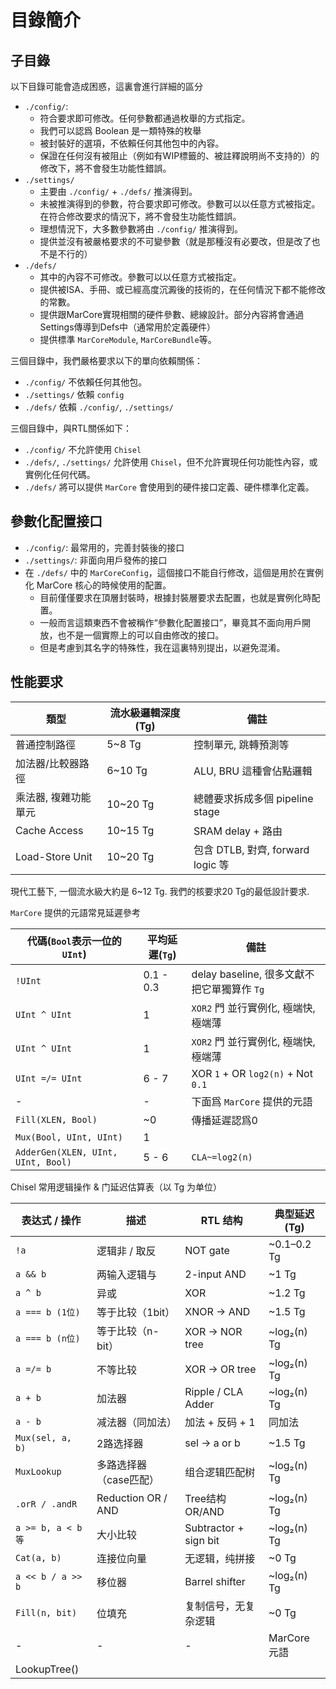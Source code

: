 # 目錄簡介

## 子目錄

以下目錄可能會造成困惑，這裏會進行詳細的區分

* `./config/`:
  * 符合要求即可修改。任何參數都通過枚舉的方式指定。
  * 我們可以認爲 Boolean 是一類特殊的枚舉
  * 被封裝好的選項，不依賴任何其他包中的內容。
  * 保證在任何沒有被阻止（例如有WIP標籤的、被註釋說明尚不支持的）的修改下，將不會發生功能性錯誤。
* `./settings/`
  * 主要由 `./config/` + `./defs/` 推演得到。
  * 未被推演得到的參數，符合要求即可修改。參數可以以任意方式被指定。在符合修改要求的情況下，將不會發生功能性錯誤。
  * 理想情況下，大多數參數將由 `./config/` 推演得到。
  * 提供並沒有被嚴格要求的不可變參數（就是那種沒有必要改，但是改了也不是不行的）
* `./defs/`
  * 其中的內容不可修改。參數可以以任意方式被指定。
  * 提供被ISA、手冊、或已經高度沉澱後的技術的，在任何情況下都不能修改的常數。
  * 提供跟MarCore實現相關的硬件參數、總線設計。部分內容將會通過Settings傳導到Defs中（通常用於定義硬件）
  * 提供標準 `MarCoreModule`, `MarCoreBundle`等。

三個目錄中，我們嚴格要求以下的單向依賴關係：

* `./config/` 不依賴任何其他包。
* `./settings/` 依賴 `config`
* `./defs/` 依賴 `./config/`, `./settings/`

三個目錄中，與RTL關係如下：

* `./config/` 不允許使用 `Chisel`
* `./defs/`, `./settings/` 允許使用 `Chisel`，但不允許實現任何功能性內容，或實例化任何代碼。
* `./defs/` 將可以提供 `MarCore` 會使用到的硬件接口定義、硬件標準化定義。

## 參數化配置接口

* `./config/`: 最常用的，完善封裝後的接口
* `./settings/`: 非面向用戶發佈的接口
* 在 `./defs/` 中的 `MarCoreConfig`，這個接口不能自行修改，這個是用於在實例化 MarCore 核心的時候使用的配置。
  * 目前僅僅要求在頂層封裝時，根據封裝層要求去配置，也就是實例化時配置。
  * 一般而言這類東西不會被稱作“參數化配置接口”，畢竟其不面向用戶開放，也不是一個實際上的可以自由修改的接口。
  * 但是考慮到其名字的特殊性，我在這裏特別提出，以避免混淆。

## 性能要求

| 類型 | 流水級邏輯深度(Tg) | 備註 |
| --- | --- | --- |
| 普通控制路徑 | 5~8 Tg | 控制單元, 跳轉預測等 |
| 加法器/比較器路徑 | 6~10 Tg | ALU, BRU 這種會佔點邏輯 |
| 乘法器, 複雜功能單元 | 10~20 Tg | 總體要求拆成多個 pipeline stage |
| Cache Access | 10~15 Tg | SRAM delay + 路由 |
| Load-Store Unit | 10~20 Tg | 包含 DTLB, 對齊, forward logic 等|

現代工藝下, 一個流水級大約是 6~12 Tg.
我們的核要求20 Tg的最低設計要求.

`MarCore` 提供的元語常見延遲參考

| 代碼(`Bool`表示一位的`UInt`) | 平均延遲(`Tg`) | 備註 |
| --- | --- | --- |
| `!UInt` | 0.1 - 0.3 | delay baseline, 很多文獻不把它單獨算作 `Tg` |
| `UInt ^ UInt` | 1 | `XOR2` 門 並行實例化, 極端快, 極端薄 |
| `UInt ^ UInt` | 1 | `XOR2` 門 並行實例化, 極端快, 極端薄 |
| `UInt =/= UInt` | 6 - 7 | XOR `1` + OR `log2(n)` + Not `0.1` |
| - | - | 下面爲 `MarCore` 提供的元語 |
| `Fill(XLEN, Bool)` | ~0 | 傳播延遲認爲0 |
| `Mux(Bool, UInt, UInt)` | 1 |  |
| `AdderGen(XLEN, UInt, UInt, Bool)` | 5 - 6 | `CLA~=log2(n)` |

Chisel 常用逻辑操作 & 门延迟估算表（以 Tg 为单位）

| 表达式 / 操作 | 描述 | RTL 结构 | 典型延迟 (Tg) |
| --- | --- | --- | --- |
| `!a` | 逻辑非 / 取反 | NOT gate | ~0.1–0.2 Tg |
| `a && b` | 两输入逻辑与 | 2-input AND | ~1 Tg |
| `a ^ b` | 异或 | XOR | ~1.2 Tg |
| `a === b (1位)` | 等于比较（1bit） | XNOR → AND | ~1.5 Tg |
| `a === b (n位)` | 等于比较（n-bit） | XOR → NOR tree | ~log₂(n) Tg |
| `a =/= b` | 不等比较 | XOR → OR tree | ~log₂(n) Tg |
| `a + b` | 加法器 | Ripple / CLA Adder | ~log₂(n) Tg |
| `a - b` | 减法器（同加法） | 加法 + 反码 + 1 | 同加法 |
| `Mux(sel, a, b)` | 2路选择器 | sel → a or b | ~1.5 Tg |
| `MuxLookup` | 多路选择器（case匹配） | 组合逻辑匹配树 | ~log₂(n) Tg |
| `.orR / .andR` | Reduction OR / AND | Tree结构 OR/AND | ~log₂(n) Tg |
| `a >= b, a < b 等` | 大小比较 | Subtractor + sign bit | ~log₂(n) Tg |
| `Cat(a, b)` | 连接位向量 | 无逻辑，纯拼接 | ~0 Tg |
| `a << b / a >> b` | 移位器 | Barrel shifter | ~log₂(n) Tg |
| `Fill(n, bit)` | 位填充 | 复制信号，无复杂逻辑 | ~0 Tg |
| - | - | - | MarCore 元語 |
| LookupTree()
